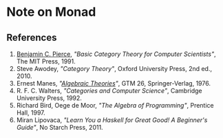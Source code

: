 # Note on Monad

##  References
1. [Benjamin C. Pierce](http://www.cis.upenn.edu/~bcpierce/), _"Basic Category Theory for Computer Scientists"_, The MIT Press, 1991.
1. Steve Awodey, _"Category Theory"_, Oxford University Press, 2nd ed., 2010.
1. Ernest Manes, _"[Algebraic Theories](http://www.springer.com/gp/book/9781461298625)"_, GTM 26, Springer-Verlag, 1976.
1. R. F. C. Walters, _"Categories and Computer Science"_, Cambridge University Press, 1992.
1. Richard Bird, Oege de Moor, _"The Algebra of Programming"_, Prentice Hall, 1997.
1. Miran Lipovaca, _"Learn You a Haskell for Great Good! A Beginner's Guide"_, No Starch Press, 2011.
